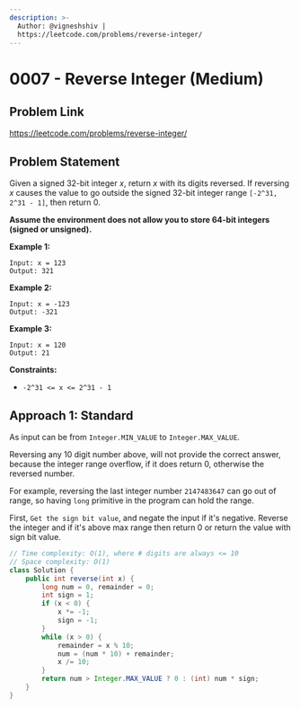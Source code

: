 ```yaml
---
description: >-
  Author: @vigneshshiv |
  https://leetcode.com/problems/reverse-integer/
---
```


# 0007 - Reverse Integer (Medium)

## Problem Link

https://leetcode.com/problems/reverse-integer/

## Problem Statement

Given a signed 32-bit integer $x$, return $x$ with its digits reversed. If reversing $x$ causes the value to go outside the signed 32-bit integer range `[-2^31, 2^31 - 1]`, then return $0$.

**Assume the environment does not allow you to store 64-bit integers (signed or unsigned).**

**Example 1:**

```
Input: x = 123
Output: 321
```

**Example 2:**

```
Input: x = -123
Output: -321
```

**Example 3:**

```
Input: x = 120
Output: 21
```

**Constraints:**

* `-2^31 <= x <= 2^31 - 1`

## Approach 1: Standard

As input can be from `Integer.MIN_VALUE` to `Integer.MAX_VALUE`. 

Reversing any 10 digit number above, will not provide the correct answer, because the integer range overflow, if it does return 0, otherwise the reversed number. 

For example, reversing the last integer number `2147483647` can go out of range, so having `long` primitive in the program can hold the range. 

First, `Get the sign bit value`, and negate the input if it's negative.
Reverse the integer and if it's above max range then return 0 or return the value with sign bit value.

<Tabs>
<TabItem value="java" label="Java">
<SolutionAuthor name="@vigneshshiv"/>

```java
// Time complexity: O(1), where # digits are always <= 10
// Space complexity: O(1)
class Solution {
    public int reverse(int x) {
        long num = 0, remainder = 0;
        int sign = 1;
        if (x < 0) {
            x *= -1;
            sign = -1;
        }
        while (x > 0) {
            remainder = x % 10;
            num = (num * 10) + remainder;
            x /= 10;
        }
        return num > Integer.MAX_VALUE ? 0 : (int) num * sign;
    }
}
```
</TabItem>
</Tabs>